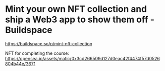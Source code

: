 # Mint your own NFT collection and ship a Web3 app to show them off - Buildspace

https://buildspace.so/p/mint-nft-collection

NFT for completing the course: https://opensea.io/assets/matic/0x3cd266509d127d0eac42f4474f57d0526804b44e/3671
